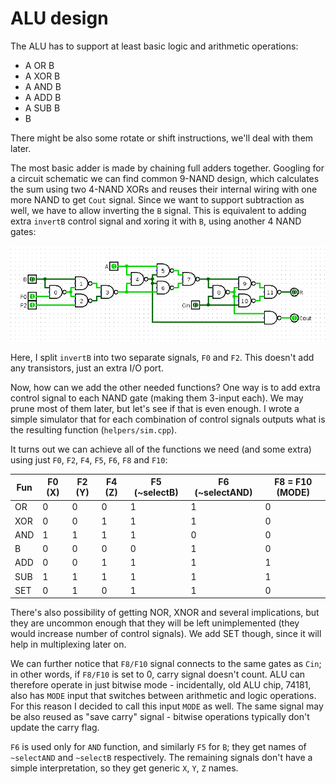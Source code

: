 # ALU design

The ALU has to support at least basic logic and arithmetic operations:
- A OR B
- A XOR B
- A AND B
- A ADD B
- A SUB B
- B

There might be also some rotate or shift instructions, we'll deal with them later.

The most basic adder is made by chaining full adders together. Googling for a circuit schematic
we can find common 9-NAND design, which calculates the sum using two 4-NAND XORs and reuses
their internal wiring with one more NAND to get `Cout` signal. Since we want to support subtraction
as well, we have to allow inverting the `B` signal. This is equivalent to adding extra
`invertB` control signal and xoring it with `B`, using another 4 NAND gates:

![ADD-SUB](images/addsub.png)

Here, I split `invertB` into two separate signals, `F0` and `F2`. This doesn't add any transistors,
just an extra I/O port.

Now, how can we add the other needed functions? One way is to add extra control signal to each
NAND gate (making them 3-input each). We may prune most of them later, but let's see if that is
even enough. I wrote a simple simulator that for each combination of control signals outputs
what is the resulting function (`helpers/sim.cpp`).

It turns out we can achieve all of the functions we need (and some extra) using just 
`F0`, `F2`, `F4`, `F5`, `F6`, `F8` and `F10`:

| Fun | F0 (X) | F2 (Y) | F4 (Z) | F5 (~selectB) | F6 (~selectAND) | F8 = F10 (MODE) |
|-----|---|---|---|---|---|---|
|  OR | 0 | 0 | 0 | 1 | 1 | 0 |
| XOR | 0 | 0 | 1 | 1 | 1 | 0 |
| AND | 1 | 1 | 1 | 1 | 0 | 0 |
|   B | 0 | 0 | 0 | 0 | 1 | 0 |
| ADD | 0 | 0 | 1 | 1 | 1 | 1 |
| SUB | 1 | 1 | 1 | 1 | 1 | 1 |
| SET | 0 | 1 | 0 | 1 | 1 | 0 |

There's also possibility of getting NOR, XNOR and several implications, but they are uncommon enough
that they will be left unimplemented (they would increase number of control signals). We add SET though,
since it will help in multiplexing later on.

We can further notice that `F8/F10` signal connects to the same gates as `Cin`; in other words, if `F8/F10`
is set to 0, carry signal doesn't count. ALU can therefore operate in just bitwise mode - incidentally,
old ALU chip, 74181, also has `MODE` input that switches between arithmetic and logic operations. For this reason
I decided to call this input `MODE` as well. The same signal may be also reused as "save carry" signal -
bitwise operations typically don't update the carry flag. 

`F6` is used only for `AND` function, and similarly `F5` for `B`; they get names of `~selectAND` and 
`~selectB` respectively. The remaining signals don't have a simple interpretation, so they get generic
`X`, `Y`, `Z` names.
